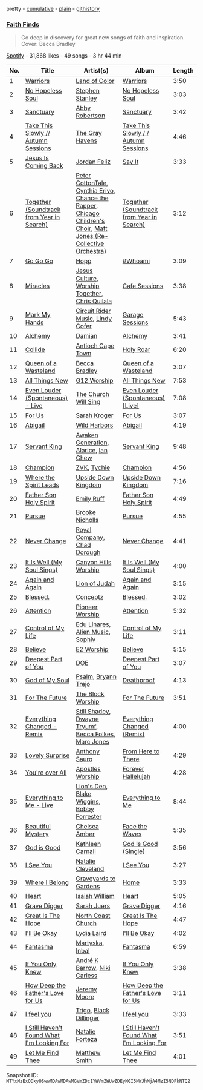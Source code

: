pretty - [cumulative](/playlists/cumulative/37i9dQZF1DX82qPOvdCxxq.md) - [plain](/playlists/plain/37i9dQZF1DX82qPOvdCxxq) - [githistory](https://github.githistory.xyz/mackorone/spotify-playlist-archive/blob/main/playlists/plain/37i9dQZF1DX82qPOvdCxxq)

### [Faith Finds](https://open.spotify.com/playlist/37i9dQZF1DX82qPOvdCxxq)

> Go deep in discovery for great new songs of faith and inspiration\. Cover: Becca Bradley

[Spotify](https://open.spotify.com/user/spotify) - 31,868 likes - 49 songs - 3 hr 44 min

| No. | Title | Artist(s) | Album | Length |
|---|---|---|---|---|
| 1 | [Warriors](https://open.spotify.com/track/3dTVCb0537sxC1g9bhoFy1) | [Land of Color](https://open.spotify.com/artist/42YoF8fzPiMbU5dlf59YuQ) | [Warriors](https://open.spotify.com/album/59IUZfwB5cpxuYHQ9bz37b) | 3:50 |
| 2 | [No Hopeless Soul](https://open.spotify.com/track/7fovCglnkftOlJmrIidq8r) | [Stephen Stanley](https://open.spotify.com/artist/5uGLuPqfATGbvk6shtjDoX) | [No Hopeless Soul](https://open.spotify.com/album/5gZ1OG8XcJpv69F2BqBUoW) | 3:03 |
| 3 | [Sanctuary](https://open.spotify.com/track/3JfZKmChE4YwCVdTKNthxl) | [Abby Robertson](https://open.spotify.com/artist/3eD47zTzdlGI7ocXQCHur7) | [Sanctuary](https://open.spotify.com/album/7lhWkN4foNYWC5zXArlA7H) | 3:42 |
| 4 | [Take This Slowly // Autumn Sessions](https://open.spotify.com/track/4iaf7Xg99DoMVEIQIE27gs) | [The Gray Havens](https://open.spotify.com/artist/4gzyIFii6fWdCiLsP0bocC) | [Take This Slowly / / Autumn Sessions](https://open.spotify.com/album/5iVZOUKr9l9iG6JeE4n6oq) | 4:46 |
| 5 | [Jesus Is Coming Back](https://open.spotify.com/track/7Dxh2X3k565qoBEnNyqZoa) | [Jordan Feliz](https://open.spotify.com/artist/0TgNiaeQaWssaH9aWjbqnA) | [Say It](https://open.spotify.com/album/3HWVZPGVnhERhZ8JTExslB) | 3:33 |
| 6 | [Together \(Soundtrack from Year in Search\)](https://open.spotify.com/track/0HOPZn0IFpZS142x0uClQ0) | [Peter CottonTale](https://open.spotify.com/artist/4mkGZGaUTIpyG1LnZ6nNIi), [Cynthia Erivo](https://open.spotify.com/artist/46UMQ0cW8ToR8egkBRwAxZ), [Chance the Rapper](https://open.spotify.com/artist/1anyVhU62p31KFi8MEzkbf), [Chicago Children's Choir](https://open.spotify.com/artist/6e64nPdtxyICfh90RJukpg), [Matt Jones \(Re\-Collective Orchestra\)](https://open.spotify.com/artist/5aIudIa5jdxKBDLH1qVPWC) | [Together \(Soundtrack from Year in Search\)](https://open.spotify.com/album/1pFKxPHE8wZ3UsCAAcYO1J) | 3:12 |
| 7 | [Go Go Go](https://open.spotify.com/track/3FG9G5fK7gLHsu9bjt3ae6) | [Hopp](https://open.spotify.com/artist/4waJr0z0IXdqWmWxZyVfmG) | [\#Whoami](https://open.spotify.com/album/2XTh5jTofXAQQ02KwiUW5T) | 3:09 |
| 8 | [Miracles](https://open.spotify.com/track/3QzlaToAAD4RAI1NneP6uH) | [Jesus Culture](https://open.spotify.com/artist/0Onvkz1Nbs4wHXXUwOIGk8), [Worship Together](https://open.spotify.com/artist/3DMbpVPUYdZnft4OoqHqPc), [Chris Quilala](https://open.spotify.com/artist/45HXIkMqrQerbaPuw6FgKD) | [Cafe Sessions](https://open.spotify.com/album/0y8StZ7GXFcsXq8BIDWG0h) | 3:38 |
| 9 | [Mark My Hands](https://open.spotify.com/track/6nbwAzMvYE83l8Sp7UlDC2) | [Circuit Rider Music](https://open.spotify.com/artist/3Et8YPXNSHCS54UK1Z0v6D), [Lindy Cofer](https://open.spotify.com/artist/643zIYUXOTyNvxKia2i27I) | [Garage Sessions](https://open.spotify.com/album/7rihcgWC15RATcai38bxWW) | 5:43 |
| 10 | [Alchemy](https://open.spotify.com/track/6vu0tUKye63v9xsyN3v9jL) | [Damian](https://open.spotify.com/artist/3MnicHyslW5NAnIMcOsGeK) | [Alchemy](https://open.spotify.com/album/7plw1iYmpv605jK1oMjubQ) | 3:41 |
| 11 | [Collide](https://open.spotify.com/track/6teXAe3jjyrye9rcpKgvSp) | [Antioch Cape Town](https://open.spotify.com/artist/2LSZm1g2gXfZlChtSZVTvx) | [Holy Roar](https://open.spotify.com/album/6V9BKbaGCtz7zyhxNJ1c3u) | 6:20 |
| 12 | [Queen of a Wasteland](https://open.spotify.com/track/14IaGlfgUEAdGOU7hAILca) | [Becca Bradley](https://open.spotify.com/artist/0qPGusro9QlIqKGlgywzRU) | [Queen of a Wasteland](https://open.spotify.com/album/4emHfbGjN1LqDZ6xuxfGhY) | 3:07 |
| 13 | [All Things New](https://open.spotify.com/track/2oS1ul2vytG27u33VUbMvQ) | [G12 Worship](https://open.spotify.com/artist/4oXrWm10NH01Ot8IxPASAw) | [All Things New](https://open.spotify.com/album/7BNnaGcSUvxBnpxyXvencQ) | 7:53 |
| 14 | [Even Louder \(Spontaneous\) \- Live](https://open.spotify.com/track/31r3D1fQPyHvYnDSgNXWVm) | [The Church Will Sing](https://open.spotify.com/artist/0TfWxv8ygT7qBnqxqyYige) | [Even Louder \(Spontaneous\) \[Live\]](https://open.spotify.com/album/4RFvIjXutsFtMcLCQ0jhn2) | 7:08 |
| 15 | [For Us](https://open.spotify.com/track/7FHQSZvGR1l3P16ADxmxnP) | [Sarah Kroger](https://open.spotify.com/artist/22cW8LmhiJAWAaFd0cfEbH) | [For Us](https://open.spotify.com/album/2o94JvTrW1ntbQ0q65MEr2) | 3:07 |
| 16 | [Abigail](https://open.spotify.com/track/2By8q8TYMDC8Gn9Sq6pMcr) | [Wild Harbors](https://open.spotify.com/artist/4cBdaEPEMs4Wp3H3ahLwYQ) | [Abigail](https://open.spotify.com/album/4DNu0wC77w5RejrFWvUfv9) | 4:19 |
| 17 | [Servant King](https://open.spotify.com/track/4ydC3M07LKqNX2zcP3ebdS) | [Awaken Generation](https://open.spotify.com/artist/3jB6QGZ8yLygO5TvEPjx8a), [Alarice](https://open.spotify.com/artist/1bIJRbWCp0gBVPcDzYNZT8), [Ian Chew](https://open.spotify.com/artist/25hYQoD09VbygymGPKfg4Y) | [Servant King](https://open.spotify.com/album/75Mfd9ZNkPFQu01K66LQMB) | 9:48 |
| 18 | [Champion](https://open.spotify.com/track/2LZWEKYD2W5Bd4cPwfzuC2) | [ZVK](https://open.spotify.com/artist/0ynKD5JYcp1pd9zLLqGzt0), [Tychie](https://open.spotify.com/artist/5ysQlIaKJnMqj5haxYpKpN) | [Champion](https://open.spotify.com/album/0wCdbFPQEMJLUxvrDhMgDY) | 4:56 |
| 19 | [Where the Spirit Leads](https://open.spotify.com/track/3kYe2jifdv6bsGrKNluD2W) | [Upside Down Kingdom](https://open.spotify.com/artist/5P7E8In8jEzQJjUUn9LDfv) | [Upside Down Kingdom](https://open.spotify.com/album/72hcz24AOgiU2ayVfVTOuo) | 7:16 |
| 20 | [Father Son Holy Spirit](https://open.spotify.com/track/3kz5hcjAkiYEIZ84Zg4gOQ) | [Emily Ruff](https://open.spotify.com/artist/5QrOwNsbH35F2e2Hy2KW6g) | [Father Son Holy Spirit](https://open.spotify.com/album/6Mh4iTq0UPEHRkFFn3xUci) | 4:49 |
| 21 | [Pursue](https://open.spotify.com/track/2YRa2rZ9TVbjXz8wHbmP63) | [Brooke Nicholls](https://open.spotify.com/artist/0phq5bIgmJH85OUSjsI8Bg) | [Pursue](https://open.spotify.com/album/1dFNHFInbVeUquYCug5qZm) | 4:55 |
| 22 | [Never Change](https://open.spotify.com/track/35Eg9ucZenX7RdDmyRaSvQ) | [Royal Company](https://open.spotify.com/artist/1mXlcFsIJEMuF5GGXZcQ8t), [Chad Dorough](https://open.spotify.com/artist/28g8MNPw3FeLz12SJIgmDR) | [Never Change](https://open.spotify.com/album/29ebOhTmE5RCcuIX8OVj1h) | 4:41 |
| 23 | [It Is Well \(My Soul Sings\)](https://open.spotify.com/track/6fMDLbc40h9bEsCAUVdEgP) | [Canyon Hills Worship](https://open.spotify.com/artist/3VMNXGDuX4KdTQBEXF6XlK) | [It Is Well \(My Soul Sings\)](https://open.spotify.com/album/6qAC5GtCNon0Kt3gKfWwKd) | 4:00 |
| 24 | [Again and Again](https://open.spotify.com/track/2VtvyiPReTN9c7l7co6a0X) | [Lion of Judah](https://open.spotify.com/artist/5xMljsTgyAQODxCMD7K2zH) | [Again and Again](https://open.spotify.com/album/2uH0NJYjekprSAWHx4IvQR) | 3:15 |
| 25 | [Blessed.](https://open.spotify.com/track/4A5eegXZx6Bb4tnfza5Wiq) | [Conceptz](https://open.spotify.com/artist/2EqEcWQJAWmfOvs1xlW7GE) | [Blessed.](https://open.spotify.com/album/1DlOXOqfYGWCWEjXNRb0xM) | 3:02 |
| 26 | [Attention](https://open.spotify.com/track/5VqxarRFLanDZWPavw1FXE) | [Pioneer Worship](https://open.spotify.com/artist/32UiwYJXqnQxIiPQlci4z1) | [Attention](https://open.spotify.com/album/57bRB0nEpV1DvH7K5aic5G) | 5:32 |
| 27 | [Control of My Life](https://open.spotify.com/track/0jtyxlvOUJuxXsEnZ8ZYJi) | [Edu Linares](https://open.spotify.com/artist/3unyXg4kPMCsKrn8cboutD), [Alien Music](https://open.spotify.com/artist/1oNotkalFlNy3InH3lrI06), [Sophiv](https://open.spotify.com/artist/791UqFkAPOo2MqGZr8rudS) | [Control of My Life](https://open.spotify.com/album/6fSJwXBVJ8YYPYTQP4FxD3) | 3:11 |
| 28 | [Believe](https://open.spotify.com/track/4HZymwMOjMQ6dDNCYvQ4eb) | [E2 Worship](https://open.spotify.com/artist/35Tb0WfK5zOw3bqWHetFeE) | [Believe](https://open.spotify.com/album/2nUa9LepKPT5Myeq83J2tp) | 5:15 |
| 29 | [Deepest Part of You](https://open.spotify.com/track/7kKOQeNAFSHTihMD3jj1l6) | [DOE](https://open.spotify.com/artist/7z7byOJ4AJnMY2NHE66ZpW) | [Deepest Part of You](https://open.spotify.com/album/4XZh5i7ww2bYwnbQczUfrE) | 3:07 |
| 30 | [God of My Soul](https://open.spotify.com/track/6ptsmS7Cq639PRd4VvDCST) | [Psalm](https://open.spotify.com/artist/0ieSrH9PNNvCvSz3x5Fsew), [Bryann Trejo](https://open.spotify.com/artist/2TGwlNX2Mb4ANNVIYF2BXk) | [Deathproof](https://open.spotify.com/album/2yoPuSRR30qrDbtGV5oCpY) | 4:13 |
| 31 | [For The Future](https://open.spotify.com/track/5b69fNxsck1tgeMeE3XMEP) | [The Block Worship](https://open.spotify.com/artist/6xMIK9jeWFn1hHNY5yvtDW) | [For The Future](https://open.spotify.com/album/28TizzwAsWzZY8mPrHDmqW) | 3:51 |
| 32 | [Everything Changed \- Remix](https://open.spotify.com/track/24iF0GPkruazKZQXMjvFC6) | [Still Shadey](https://open.spotify.com/artist/7r4NtPJ0mYRidQYQtxq8sV), [Dwayne Tryumf](https://open.spotify.com/artist/75sReJhZ3hjZctu6vtoGj6), [Becca Folkes](https://open.spotify.com/artist/6gNm3KPTOr2uiejwae6rHb), [Marc Jones](https://open.spotify.com/artist/5v8CIAC4mqGf8qaG5BlIrp) | [Everything Changed \(Remix\)](https://open.spotify.com/album/5uNSxErjOFvPsgJphsZrWv) | 4:00 |
| 33 | [Lovely Surprise](https://open.spotify.com/track/0M7axbpL4n9IcxTJx9CdNv) | [Anthony Sauro](https://open.spotify.com/artist/1CXbAqj4CiVG4r4pD0YKyU) | [From Here to There](https://open.spotify.com/album/6UvI7vbB2cCKT45fJJzrNW) | 4:29 |
| 34 | [You're over All](https://open.spotify.com/track/1iuHveiBEENHLLo9F7ueGH) | [Apostles Worship](https://open.spotify.com/artist/6eWLOvhK2atCNcwCbZsFdv) | [Forever Hallelujah](https://open.spotify.com/album/01ZQM1owkYnu54tGrUOHKJ) | 4:28 |
| 35 | [Everything to Me \- Live](https://open.spotify.com/track/2jEvamwQKgwtFueAelfm3k) | [Lion's Den](https://open.spotify.com/artist/7mjqtD94aQe4b2Z5mAkbTy), [Blake Wiggins](https://open.spotify.com/artist/5NW1jC5KUjGRgiiI9Yd8mV), [Bobby Forrester](https://open.spotify.com/artist/3fvWruKPMW2lwmUGJegvDE) | [Everything to Me](https://open.spotify.com/album/0In7rD64P8ANKcsVV2L3Df) | 8:44 |
| 36 | [Beautiful Mystery](https://open.spotify.com/track/6HEGBUHYDdu9eys1FQ55yZ) | [Chelsea Amber](https://open.spotify.com/artist/7phdlwIseV1YeXpmayiecS) | [Face the Waves](https://open.spotify.com/album/7cY8tmoswDTByO5TCGFmuG) | 5:35 |
| 37 | [God is Good](https://open.spotify.com/track/5RpjuJlOl5geMH4FFDzKCY) | [Kathleen Carnali](https://open.spotify.com/artist/16uWurkegZQxAeKSQ0IHKr) | [God Is Good \(Single\)](https://open.spotify.com/album/1JySNWP57ehfW5HfutPwsf) | 3:56 |
| 38 | [I See You](https://open.spotify.com/track/709TAwgu9RUtiPLVgmZP71) | [Natalie Cleveland](https://open.spotify.com/artist/1vMDnKZvPdfoF3quGrgTi5) | [I See You](https://open.spotify.com/album/0XrKnCiGuRfD5rrB1fynVQ) | 3:27 |
| 39 | [Where I Belong](https://open.spotify.com/track/3DMhc9kOCKfSYLwOFmqVg8) | [Graveyards to Gardens](https://open.spotify.com/artist/1EM7XPBRpj2YuJcWbzs9XI) | [Home](https://open.spotify.com/album/1rWqw8qoWyNvykOiQeREo0) | 3:33 |
| 40 | [Heart](https://open.spotify.com/track/5DmjuTfP9NeOqV9USaid6v) | [Isaiah William](https://open.spotify.com/artist/6HR7LwzhMQSgmBbUcdGJFc) | [Heart](https://open.spotify.com/album/5uGox3vtKqSOnrSZFCpfoe) | 5:05 |
| 41 | [Grave Digger](https://open.spotify.com/track/6jwc4eHtQo2jlHOYnG07ls) | [Sarah Juers](https://open.spotify.com/artist/39mgk0y3gWDfKqHTAcc2LG) | [Grave Digger](https://open.spotify.com/album/0MgJ8Ns32yLtgUXSteD4Ft) | 4:16 |
| 42 | [Great Is The Hope](https://open.spotify.com/track/3SWztLvYi5bQbDe9TC4mgf) | [North Coast Church](https://open.spotify.com/artist/2O8REwWdtzkvKvBqjd1ijb) | [Great Is The Hope](https://open.spotify.com/album/1zicMQG6s3e4PM4dKGnuKe) | 4:47 |
| 43 | [I'll Be Okay](https://open.spotify.com/track/6hPlQuK6U4XBudaLrvT4Ya) | [Lydia Laird](https://open.spotify.com/artist/6zuKZ8dwAsS828nS4xyZ9y) | [I'll Be Okay](https://open.spotify.com/album/3wdOejNCa7uZq7ttTvz3YW) | 4:02 |
| 44 | [Fantasma](https://open.spotify.com/track/6PtRI1CWQ9iYOSI3l9ZiNC) | [Martyska](https://open.spotify.com/artist/2SZl0w1TGNOsGTBWullexw), [Inbal](https://open.spotify.com/artist/6SbhMNYOdCBgifhMnCWhHH) | [Fantasma](https://open.spotify.com/album/0uJgQloTceaeNAhPFOUaIF) | 6:59 |
| 45 | [If You Only Knew](https://open.spotify.com/track/1xfqHOTSdVSwzlty8qcdgc) | [André K Barrow](https://open.spotify.com/artist/4Ldcu5W8LWs5jUYbI0ZGiZ), [Niki Carless](https://open.spotify.com/artist/2sEB8jCfYOGYh5IeNwiNJk) | [If You Only Knew](https://open.spotify.com/album/1EDDMhz2KDeBiqGWw2c05x) | 3:38 |
| 46 | [How Deep the Father's Love for Us](https://open.spotify.com/track/5X1ty3YswK6QwHYzg58pKO) | [Jeremy Moore](https://open.spotify.com/artist/6ENcD6rUAiliA2XXi0PY4d) | [How Deep the Father's Love for Us](https://open.spotify.com/album/3d4R9BzQa1qklEvw4elM0Z) | 3:11 |
| 47 | [I feel you](https://open.spotify.com/track/3VhgxVfFdhN9acDTwaxf5D) | [Trigo](https://open.spotify.com/artist/27C9nRPcL8knUGGww20rW1), [Black Dillinger](https://open.spotify.com/artist/6MPyzSI31XLs2GWVXD5sr7) | [I feel you](https://open.spotify.com/album/48sBFXGpXfS9di0zhB0tc8) | 3:33 |
| 48 | [I Still Haven't Found What I'm Looking For](https://open.spotify.com/track/3O6HQpzeISpCmZ476CbEz5) | [Natalie Forteza](https://open.spotify.com/artist/79TkkUwYexkd0sUjSpfV2l) | [I Still Haven't Found What I'm Looking For](https://open.spotify.com/album/3RBcORvG8ZbTDOGCpaG2G4) | 3:51 |
| 49 | [Let Me Find Thee](https://open.spotify.com/track/0UodTBf4fjeCEnbTlxLomd) | [Matthew Smith](https://open.spotify.com/artist/5KIdsYHVdOsekNYNValNzK) | [Let Me Find Thee](https://open.spotify.com/album/1GbrKGOpocbsdvzckBqHDe) | 4:01 |

Snapshot ID: `MTYxMzExODkyOSwwMDAwMDAwMGVmZDc1YWVmZWUwZDEyMGI5NWJhMjA4MzI5NDFkNTQ2`
